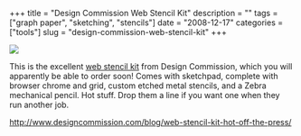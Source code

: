 +++
title = "Design Commission Web Stencil Kit"
description = ""
tags = ["graph paper", "sketching", "stencils"]
date = "2008-12-17"
categories = ["tools"]
slug = "design-commission-web-stencil-kit"
+++


<div class="tool-screenshot mb1"><a href="http://www.designcommission.com/blog/web-stencil-kit-hot-off-the-press/"><img id="bluga-thumbnail-2825" class="bluga-thumbnail custom" src="/media/bluga/
wt5231d8a5c4751_custom.jpg"/></a></div><p>This is the excellent <a href="http://www.designcommission.com/blog/web-stencil-kit-hot-off-the-press/">web stencil kit</a> from Design Commission, which you will apparently be able to order soon! Comes with sketchpad, complete with browser chrome and grid, custom etched metal stencils, and a Zebra mechanical pencil. Hot stuff. Drop them a line if you want one when they run another job.</p>
  
<p><a href="http://www.designcommission.com/blog/web-stencil-kit-hot-off-the-press/">http://www.designcommission.com/blog/web-stencil-kit-hot-off-the-press/</a></p>
      
